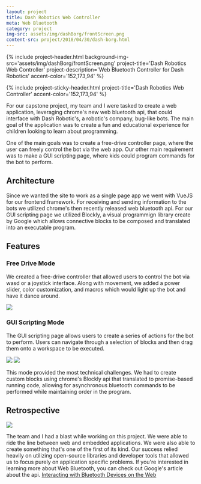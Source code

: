 ```yaml
---
layout: project
title: Dash Robotics Web Controller
meta: Web Bluetooth
category: project
img-src: assets/img/dashBorg/frontScreen.png
content-src: project/2018/04/30/dash-borg.html
---
```


{% include project-header.html
  background-img-src='assets/img/dashBorg/frontScreen.png'
  project-title='Dash Robotics Web Controller'
  project-description='Web Bluetooth Controller for Dash Robotics'
  accent-color='152,173,94'
%}

{% include project-sticky-header.html
  project-title='Dash Robotics Web Controller'
  accent-color='152,173,94'
%}

<div class='dashborg'>

<p>
For our capstone project, my team and I were tasked to create a web application,
leveraging chrome's new web bluetooth api, that could interface with Dash Robotic's,
a robotic's company, bug-like bots. The main goal of the application was to create
a fun and educational experience for children looking to learn about programming.

One of the main goals was to create a free-drive controller page, where the user can freely control the bot via the web app. Our other main requirement was to make a GUI scripting page, where kids could program commands for the bot to perform.
</p>

<h2>Architecture</h2>
<p>
Since we wanted the site to work as a single page app we went with VueJS for our frontend framework. For receiving and sending information to the bots we utilized chrome's then recently released web bluetooth api. For our GUI scripting page we utilized Blockly, a visual programmign library create by Google which allows connective blocks to be composed and translated into an executable program.
</p>

<h2>Features</h2>
<h3>Free Drive Mode</h3>
<p>
We created a free-drive controller that allowed users to control the bot via
wasd or a joystick interface. Along with movement, we added a power slider, color
customization, and macros which would light up the bot and have it dance around.
</p>
<div class='stylish-scroll'>
  <div class='flex overflow-x-scroll'>
    <img src='assets/img/dashBorg/FreeDriveMode.png'/>
  </div>
</div>

<h3>GUI Scripting Mode</h3>
<p>
The GUI scripting page allows users to create a series of actions for the bot to perform.
Users can navigate through a selection of blocks and then drag them onto a workspace to be executed.
</p>
<div class='stylish-scroll'>
  <div class='flex overflow-x-scroll'>
    <img src='assets/img/dashBorg/GUIMain.png'/>
		<img src='assets/img/dashBorg/ExampleCommands.png'/>
  </div>
</div>
<p>
This mode provided the most technical challenges. We had to create custom blocks using chrome's Blockly api that translated to promise-based running code, allowing for asynchronous bluetooth commands to be performed while maintaining order in the program.
<p>

<h2>Retrospective</h2>
<div class='stylish-scroll'>
  <div class='flex overflow-x-scroll'>
    <img src='assets/img/dashBorg/dash_team.JPG'/>
  </div>
</div>
<p>
The team and I had a blast while working on this project. We were able to ride the line
between web and embedded applications. We were also able to create something that's one of the first of its kind.
Our success relied heavily on utilizing open-source libraries and developer tools that allowed
us to focus purely on application specific problems. If you're interested in learning more about Web Bluetooth, you can check out Google's article about the api.
<a href='https://developers.google.com/web/updates/2015/07/interact-with-ble-devices-on-the-web'>Interacting with Bluetooth Devices on the Web</a>
</p>

</div>